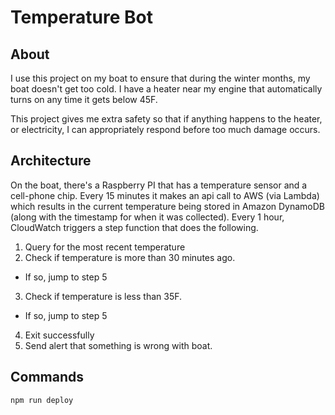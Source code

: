 # Temperature Bot

## About

I use this project on my boat to ensure that during the winter
months, my boat doesn't get too cold. I have a heater near
my engine that automatically turns on any time it gets below 45F.

This project gives me extra safety so that if anything happens to
the heater, or electricity, I can appropriately respond before
too much damage occurs.

## Architecture

On the boat, there's a Raspberry PI that has a temperature sensor
and a cell-phone chip. Every 15 minutes it makes an api call to
AWS (via Lambda) which results in the current temperature being
stored in Amazon DynamoDB (along with the timestamp for when it
was collected). Every 1 hour, CloudWatch triggers a step function
that does the following.

1. Query for the most recent temperature
2. Check if temperature is more than 30 minutes ago.
  - If so, jump to step 5
3. Check if temperature is less than 35F.
  - If so, jump to step 5
4. Exit successfully
5. Send alert that something is wrong with boat.

## Commands

```shell
npm run deploy
```
